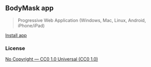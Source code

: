 BodyMask app
------------

> Progressive Web Application (Windows, Mac, Linux, Android, iPhone/iPad)

[Install app](https://bodymask.github.io/app/)

### License

<a href="https://creativecommons.org/publicdomain/zero/1.0/">
    No Copyright — CC0 1.0 Universal (CC0 1.0)
</a>